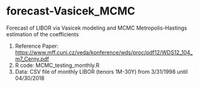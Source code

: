 # forecast-Vasicek_MCMC
Forecast of LIBOR via Vasicek modeling and MCMC Metropolis-Hastings estimation of the coefficients

1. Reference Paper: https://www.mff.cuni.cz/veda/konference/wds/proc/pdf12/WDS12_104_m7_Cerny.pdf
2. R code: MCMC_testing_monthly.R
3. Data: CSV file of monthly LIBOR (tenors 1M-30Y) from 3/31/1998 until 04/30/2018 
